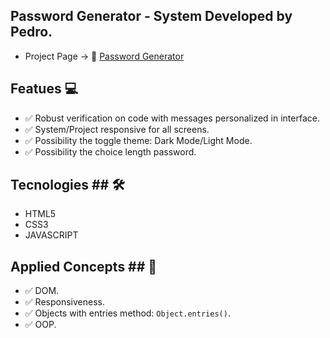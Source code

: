 ## Password Generator - System Developed by Pedro. ## 

- Project Page -> 🔗 [Password Generator](https://eupedrobarbosa03.github.io/password-generator/)

## Featues 💻 ##
- ✅ Robust verification on code with messages personalized in interface.
- ✅ System/Project responsive for all screens.
- ✅ Possibility the toggle theme: Dark Mode/Light Mode.
- ✅ Possibility the choice length password.

## Tecnologies ## 🛠️
- HTML5
- CSS3
- JAVASCRIPT

## Applied Concepts ## 📖
- ✅ DOM.
- ✅ Responsiveness.
- ✅ Objects with entries method: `Object.entries()`.
- ✅ OOP.
